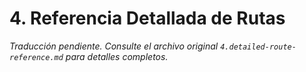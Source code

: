 # 4. Referencia Detallada de Rutas

_Traducción pendiente. Consulte el archivo original `4.detailed-route-reference.md` para detalles completos._

